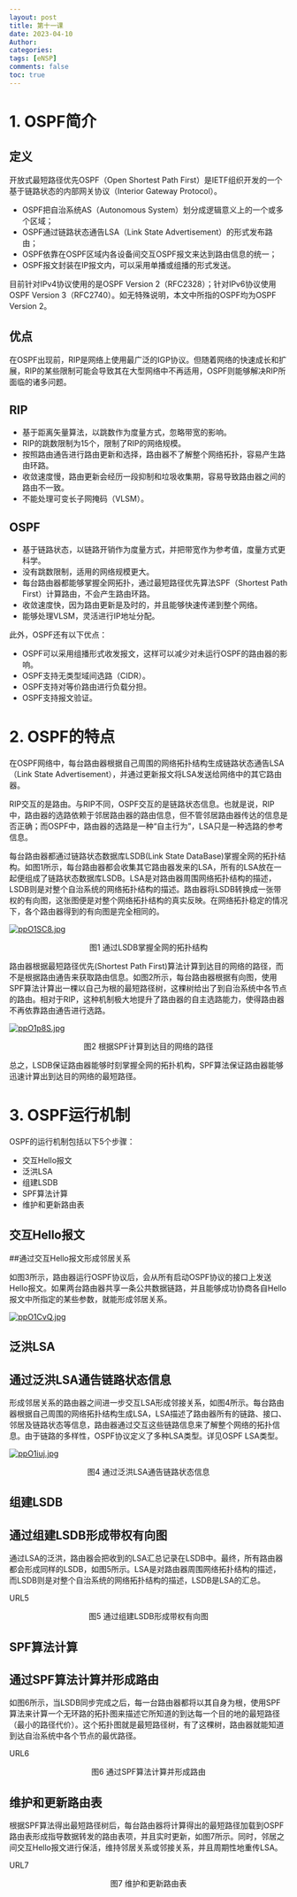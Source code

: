 ```yaml
---
layout: post
title: 第十一课
date: 2023-04-10
Author: 
categories: 
tags: [eNSP]
comments: false
toc: true
---
```


# 1. OSPF简介

## 定义

开放式最短路径优先OSPF（Open Shortest Path First）是IETF组织开发的一个基于链路状态的内部网关协议（Interior Gateway Protocol）。

- OSPF把自治系统AS（Autonomous System）划分成逻辑意义上的一个或多个区域；
- OSPF通过链路状态通告LSA（Link State Advertisement）的形式发布路由；
- OSPF依靠在OSPF区域内各设备间交互OSPF报文来达到路由信息的统一；
- OSPF报文封装在IP报文内，可以采用单播或组播的形式发送。

目前针对IPv4协议使用的是OSPF Version 2（RFC2328）；针对IPv6协议使用OSPF Version 3（RFC2740）。如无特殊说明，本文中所指的OSPF均为OSPF Version 2。

## 优点

在OSPF出现前，RIP是网络上使用最广泛的IGP协议。但随着网络的快速成长和扩展，RIP的某些限制可能会导致其在大型网络中不再适用，OSPF则能够解决RIP所面临的诸多问题。

## RIP

- 基于距离矢量算法，以跳数作为度量方式，忽略带宽的影响。
- RIP的跳数限制为15个，限制了RIP的网络规模。
- 按照路由通告进行路由更新和选择，路由器不了解整个网络拓扑，容易产生路由环路。
- 收敛速度慢，路由更新会经历一段抑制和垃圾收集期，容易导致路由器之间的路由不一致。
- 不能处理可变长子网掩码（VLSM）。

## OSPF

- 基于链路状态，以链路开销作为度量方式，并把带宽作为参考值，度量方式更科学。
- 没有跳数限制，适用的网络规模更大。
- 每台路由器都能够掌握全网拓扑，通过最短路径优先算法SPF（Shortest Path First）计算路由，不会产生路由环路。
- 收敛速度快，因为路由更新是及时的，并且能够快速传递到整个网络。
- 能够处理VLSM，灵活进行IP地址分配。

此外，OSPF还有以下优点：

- OSPF可以采用组播形式收发报文，这样可以减少对未运行OSPF的路由器的影响。
- OSPF支持无类型域间选路（CIDR）。
- OSPF支持对等价路由进行负载分担。
- OSPF支持报文验证。

# 2. OSPF的特点

在OSPF网络中，每台路由器根据自己周围的网络拓扑结构生成链路状态通告LSA（Link State Advertisement），并通过更新报文将LSA发送给网络中的其它路由器。

RIP交互的是路由。与RIP不同，OSPF交互的是链路状态信息。也就是说，RIP中，路由器的选路依赖于邻居路由器的路由信息，但不管邻居路由器传达的信息是否正确；而OSPF中，路由器的选路是一种“自主行为”，LSA只是一种选路的参考信息。

每台路由器都通过链路状态数据库LSDB(Link State DataBase)掌握全网的拓扑结构。如图1所示，每台路由器都会收集其它路由器发来的LSA，所有的LSA放在一起便组成了链路状态数据库LSDB。LSA是对路由器周围网络拓扑结构的描述，LSDB则是对整个自治系统的网络拓扑结构的描述。路由器将LSDB转换成一张带权的有向图，这张图便是对整个网络拓扑结构的真实反映。在网络拓扑稳定的情况下，各个路由器得到的有向图是完全相同的。

[![ppO1SC8.jpg](https://s1.ax1x.com/2023/04/11/ppO1SC8.jpg)](https://imgse.com/i/ppO1SC8#pic_center)

<center>图1 通过LSDB掌握全网的拓扑结构</center>

路由器根据最短路径优先(Shortest Path First)算法计算到达目的网络的路径，而不是根据路由通告来获取路由信息。如图2所示，每台路由器根据有向图，使用SPF算法计算出一棵以自己为根的最短路径树，这棵树给出了到自治系统中各节点的路由。相对于RIP，这种机制极大地提升了路由器的自主选路能力，使得路由器不再依靠路由通告进行选路。

[![ppO1p8S.jpg](https://s1.ax1x.com/2023/04/11/ppO1p8S.jpg)](https://imgse.com/i/ppO1p8S#pic_center)

<center>图2 根据SPF计算到达目的网络的路径</center>

总之，LSDB保证路由器能够时刻掌握全网的拓扑机构，SPF算法保证路由器能够迅速计算出到达目的网络的最短路径。

# 3. OSPF运行机制

OSPF的运行机制包括以下5个步骤：

- 交互Hello报文
- 泛洪LSA
- 组建LSDB
- SPF算法计算
- 维护和更新路由表

## 交互Hello报文

##通过交互Hello报文形成邻居关系

如图3所示，路由器运行OSPF协议后，会从所有启动OSPF协议的接口上发送Hello报文。如果两台路由器共享一条公共数据链路，并且能够成功协商各自Hello报文中所指定的某些参数，就能形成邻居关系。

[![ppO1CvQ.jpg](https://s1.ax1x.com/2023/04/11/ppO1CvQ.jpg)](https://imgse.com/i/ppO1CvQ#pic_center)

## 泛洪LSA

## 通过泛洪LSA通告链路状态信息

形成邻居关系的路由器之间进一步交互LSA形成邻接关系，如图4所示。每台路由器根据自己周围的网络拓扑结构生成LSA，LSA描述了路由器所有的链路、接口、邻居及链路状态等信息，路由器通过交互这些链路信息来了解整个网络的拓扑信息。由于链路的多样性，OSPF协议定义了多种LSA类型。详见OSPF LSA类型。

[![ppO1iuj.jpg](https://s1.ax1x.com/2023/04/11/ppO1iuj.jpg)](https://imgse.com/i/ppO1iuj#pic_center)

<center>图4 通过泛洪LSA通告链路状态信息</center>

## 组建LSDB

## 通过组建LSDB形成带权有向图

通过LSA的泛洪，路由器会把收到的LSA汇总记录在LSDB中。最终，所有路由器都会形成同样的LSDB，如图5所示。LSA是对路由器周围网络拓扑结构的描述，而LSDB则是对整个自治系统的网络拓扑结构的描述，LSDB是LSA的汇总。

URL5

<center>图5 通过组建LSDB形成带权有向图</center>

## SPF算法计算

## 通过SPF算法计算并形成路由

如图6所示，当LSDB同步完成之后，每一台路由器都将以其自身为根，使用SPF算法来计算一个无环路的拓扑图来描述它所知道的到达每一个目的地的最短路径（最小的路径代价）。这个拓扑图就是最短路径树，有了这棵树，路由器就能知道到达自治系统中各个节点的最优路径。

URL6

<center>图6 通过SPF算法计算并形成路由</center>

## 维护和更新路由表

根据SPF算法得出最短路径树后，每台路由器将计算得出的最短路径加载到OSPF路由表形成指导数据转发的路由表项，并且实时更新，如图7所示。同时，邻居之间交互Hello报文进行保活，维持邻居关系或邻接关系，并且周期性地重传LSA。

URL7

<center>图7 维护和更新路由表</center>














